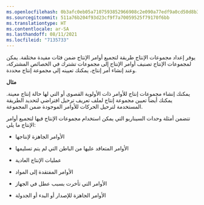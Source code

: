 ```yaml
---
ms.openlocfilehash: 0b3afc0eb05a7107593852966908c2e090a77edf9a0cd50d8b3689a25a70b62c
ms.sourcegitcommit: 511a76b204f93d23cf9f7a70059525f79170f6bb
ms.translationtype: HT
ms.contentlocale: ar-SA
ms.lasthandoff: 08/11/2021
ms.locfileid: "7135733"
---
```

يوفر إعداد مجموعات الإنتاج طريقة لتجميع أوامر الإنتاج ضمن فئات مفيدة مختلفة. يمكن لمجموعات الإنتاج تصنيف أوامر الإنتاج إلى مجموعات تشترك في الخصائص المشتركة، وعند إنشاء أمر إنتاج، يمكنك تعيينه إلى مجموعة إنتاج محددة.

**مثال**

يمكنك إنشاء مجموعات إنتاج للأوامر ذات الأولوية القصوى أو التي لها حالة إنتاج معينة. يمكنك أيضاً تعيين مجموعة إنتاج لملف تعريف ترحيل افتراضي لتحديد الطريقة المستخدمة لترحيل الحركات للأوامر الموجودة ضمن المجموعة.

تتضمن أمثلة وحدات السيناريو التي يمكن استخدام مجموعات الإنتاج فيها لتجميع أوامر الإنتاج ما يلي:

-   الأوامر الجاهزة لإنتاجها

-   الأوامر المتعاقد عليها من الباطن التي لم يتم تسليمها

-   عمليات الإنتاج العادية

-   الأوامر المفتقدة إلى المواد

-   الأوامر التي تأخرت بسبب عطل في الجهاز

-   الأوامر الجاهزة للإصدار أو البدء أو الجدولة

